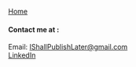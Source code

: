 [Home](\index.md)  

#### Contact me at :  
Email: IShallPublishLater@gmail.com  
[LinkedIn](https://www.linkedin.com/in/pmangalapally/)  
